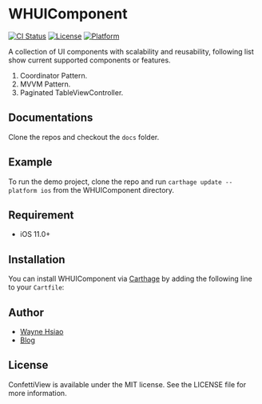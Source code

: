 # WHUIComponent
[![CI Status](https://travis-ci.org/chronicqazxc/WHUIComponent.svg?branch=master)](https://github.com/chronicqazxc/WHUIComponent)
[![License](https://img.shields.io/github/license/chronicqazxc/WHUIComponent)](https://github.com/chronicqazxc/WHUIComponent)
[![Platform](https://img.shields.io/badge/iOS-Carthage-green)](https://github.com/chronicqazxc/WHUIComponent)

A collection of UI components with scalability and reusability, following list show current supported components or features.
1. Coordinator Pattern.
2. MVVM Pattern.
3. Paginated TableViewController.

## Documentations

Clone the repos and checkout the `docs` folder.

## Example

To run the demo project,
clone the repo and run `carthage update --platform ios` from the WHUIComponent directory.

## Requirement

- iOS 11.0+

## Installation

You can install WHUIComponent via [Carthage](https://github.com/Carthage/Carthage)
by adding the following line to your `Cartfile`:

## Author

- [Wayne Hsiao](mailto://chronicqazxc@gmail.com)
- <a href="https://wayne-blog.herokuapp.com" target="_blank">Blog</a>

## License

ConfettiView is available under the MIT license.
See the LICENSE file for more information.
